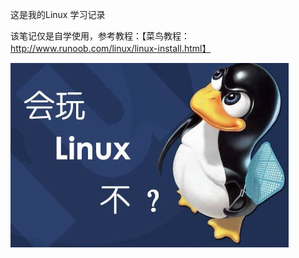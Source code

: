 这是我的Linux 学习记录

该笔记仅是自学使用，参考教程：【菜鸟教程：http://www.runoob.com/linux/linux-install.html】

![hello linux! ](./img/linux.jpg)
